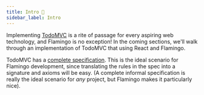 ```yaml
---
title: Intro 📃
sidebar_label: Intro
---
```


Implementing [TodoMVC](http://todomvc.com/) is a rite of passage for every
aspiring web technology, and Flamingo is no exception! In the coming sections,
we'll walk through an implementation of TodoMVC that using React and Flamingo.

TodoMVC has a [complete specification](https://github.com/tastejs/todomvc/blob/master/app-spec.md#functionality).
This is the ideal scenario for Flamingo development, since translating the rules
in the spec into a signature and axioms will be easy. (A complete informal
specification is really the ideal scenario for _any_ project, but Flamingo makes
it particularly nice).




